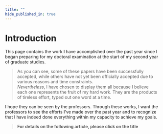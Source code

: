 ```yaml
---
title: ""
hide_published_in: true
---
```

# Introduction
This page contains the work I have accomplished over the past year since I began preparing for my doctoral examination at the start of my second year of graduate studies.  
> As you can see, some of these papers have been successfully accepted, while others have not yet been officially accepted due to various reasons and time constraints.  
*Nevertheless*, I have chosen to display them all because I believe each one represents the fruit of my hard work. They are the products of tireless effort, typed out one word at a time.  
 
I hope they can be seen by the professors. Through these works, I want the professors to see the efforts I've made over the past year and to recognize that I have indeed done everything within my capacity to achieve my goals.  
> **For details on the following article, please click on the title**
